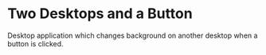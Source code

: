 # Two Desktops and a Button
Desktop application which changes background on another desktop when a button is clicked.
